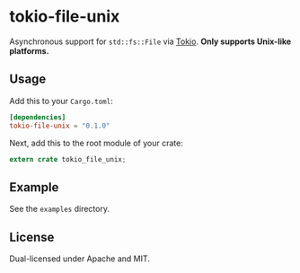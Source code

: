 # tokio-file-unix

Asynchronous support for `std::fs::File` via [Tokio](https://tokio.rs).  **Only supports Unix-like platforms.**

## Usage

Add this to your `Cargo.toml`:

~~~toml
[dependencies]
tokio-file-unix = "0.1.0"
~~~

Next, add this to the root module of your crate:

~~~rust
extern crate tokio_file_unix;
~~~

## Example

See the `examples` directory.

## License

Dual-licensed under Apache and MIT.
